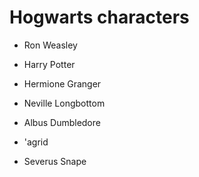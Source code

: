# Hogwarts characters

- Ron Weasley

- Harry Potter

- Hermione Granger

- Neville Longbottom

- Albus Dumbledore

- 'agrid


- Severus Snape

